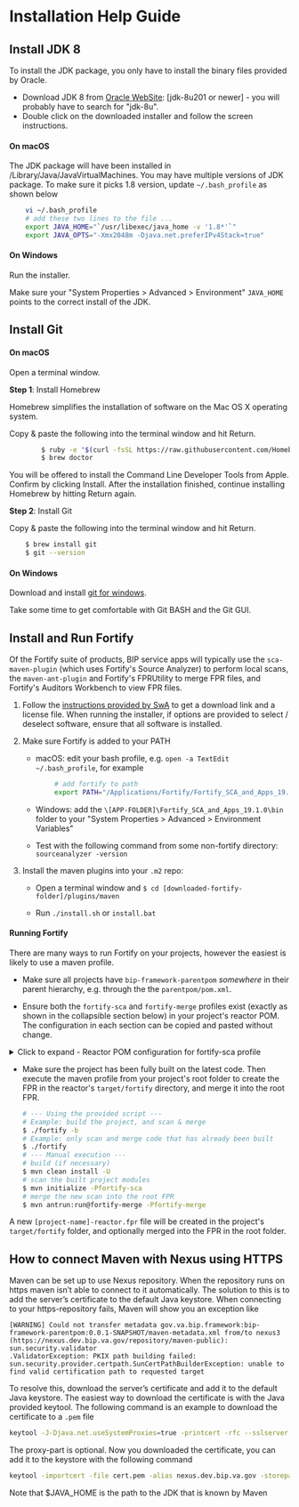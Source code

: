 # Installation Help Guide

## Install JDK 8

To install the JDK package, you only have to install the binary files provided by Oracle.

* Download JDK 8 from [Oracle WebSite](https://www.oracle.com/technetwork/java/javase/downloads/index.html): [jdk-8u201 or newer] - you will probably have to search for "jdk-8u".
* Double click on the downloaded installer and follow the screen instructions.

#### On macOS

The JDK package will have been installed in /Library/Java/JavaVirtualMachines. You may have multiple versions of JDK package. To make sure it picks 1.8 version, update `~/.bash_profile` as shown below
```bash
	vi ~/.bash_profile
	# add these two lines to the file ...
	export JAVA_HOME="`/usr/libexec/java_home -v '1.8*'`"
	export JAVA_OPTS="-Xmx2048m -Djava.net.preferIPv4Stack=true"
```

#### On Windows

Run the installer.

Make sure your "System Properties > Advanced > Environment" `JAVA_HOME` points to the correct install of the JDK.

## Install Git

#### On macOS

Open a terminal window.

**Step 1**: Install Homebrew

Homebrew simplifies the installation of software on the Mac OS X operating system.

Copy & paste the following into the terminal window and hit Return.
```bash
		$ ruby -e "$(curl -fsSL https://raw.githubusercontent.com/Homebrew/install/master/install)"
		$ brew doctor
```

You will be offered to install the Command Line Developer Tools from Apple. Confirm by clicking Install. After the installation finished, continue installing Homebrew by hitting Return again.

**Step 2**:  Install Git

Copy & paste the following into the terminal window and hit Return.
```bash
	$ brew install git
	$ git --version
```

#### On Windows

Download and install [git for windows](https://gitforwindows.org/).

Take some time to get comfortable with Git BASH and the Git GUI.

## Install and Run Fortify

Of the Fortify suite of products, BIP service apps will typically use the `sca-maven-plugin` (which uses Fortify's Source Analyzer) to perform local scans, the `maven-ant-plugin` and Fortify's FPRUtility to merge FPR files, and Fortify's Auditors Workbench to view FPR files.

1. Follow the [instructions provided by SwA](https://wiki.mobilehealth.va.gov/display/OISSWA/How+to+download+the+VA-Licensed+Fortify+software) to get a download link and a license file. When running the installer, if options are provided to select / deselect software, ensure that all software is installed.

2. Make sure Fortify is added to your PATH

	* macOS: edit your bash profile, e.g. `open -a TextEdit ~/.bash_profile`, for example
	```bash
			# add fortify to path
			export PATH="/Applications/Fortify/Fortify_SCA_and_Apps_19.1.0/bin:$PATH"
	```

	* Windows: add the `\[APP-FOLDER]\Fortify_SCA_and_Apps_19.1.0\bin` folder to your "System Properties > Advanced > Environment Variables"

	* Test with the following command from some non-fortify directory: `sourceanalyzer -version`

3. Install the maven plugins into your `.m2` repo:

	* Open a terminal window and `$ cd [downloaded-fortify-folder]/plugins/maven`

	* Run `./install.sh` or `install.bat`

#### Running Fortify

There are many ways to run Fortify on your projects, however the easiest is likely to use a maven profile.

* Make sure all projects have `bip-framework-parentpom` _somewhere_ in their parent hierarchy, e.g. through the the `parentpom/pom.xml`.

* Ensure both the `fortify-sca` and `fortify-merge` profiles exist (exactly as shown in the collapsible section below) in your project's reactor POM. The configuration in each section can be copied and pasted without change.

<details><summary>Click to expand - Reactor POM configuration for fortify-sca profile</summary>

```xml
	<profiles>
		<!--
			The fortify-sca profile runs the aggregate scan for all modules.
			If a project team believes that the fortify-sca profile requires ANY changes,
			please consult with the BIP Framework development team.
			Base Fortify requirements for all project modules are declared in bip-framework-parentpom.
		-->
		<profile>
			<id>fortify-sca</id>
			<activation>
				<activeByDefault>false</activeByDefault>
			</activation>
			<properties>
				<!-- Don't run tests from SCA - profile should be run as: "mvn install -P fortify-sca" -->
				<skipTests>true</skipTests>
				<skipITs>true</skipITs>
				<skipPerfTests>true</skipPerfTests>
			</properties>
			<build>
				<plugins>
					<plugin>
						<groupId>com.fortify.sca.plugins.maven</groupId>
						<artifactId>sca-maven-plugin</artifactId>
						<version>${sca-maven-plugin.version}</version>
						<executions>
							<execution>
								<id>fortify-sca-clean</id>
								<phase>${fortify.bind.phase}</phase>
								<goals>
									<goal>clean</goal>
								</goals>
								<configuration>
									<aggregate>true</aggregate>
								</configuration>
							</execution>
							<execution>
								<id>fortify-sca-translate</id>
								<phase>${fortify.bind.phase}</phase>
								<goals>
									<goal>translate</goal>
								</goals>
								<configuration>
									<!-- run scans against all reactor projects -->
									<aggregate>true</aggregate>
									<!-- exclude inttest and perftest, as they don't go to prod -->
									<excludes>**/bip-*-inttest/*,**/bip-*-perftest/*</excludes>
								</configuration>
							</execution>
							<execution>
								<id>fortify-sca-scan</id>
								<phase>${fortify.bind.phase}</phase>
								<goals>
									<goal>scan</goal>
								</goals>
								<configuration>
									<!-- run scans against all reactor projects -->
									<aggregate>true</aggregate>
									<!-- exclude inttest and perftest, as they don't go to prod -->
									<excludes>**/bip-*-inttest/*,**/bip-*-perftest/*</excludes>
								</configuration>
							</execution>
						</executions>
					</plugin>
				</plugins>
			</build>
		</profile>
		<profile>
			<id>fortify-merge</id>
			<activation>
				<activeByDefault>false</activeByDefault>
			</activation>
			<properties>
				<!-- Don't run tests from SCA - profile should be run as: "mvn install -P fortify-sca" -->
				<skipTests>true</skipTests>
				<skipITs>true</skipITs>
				<skipPerfTests>true</skipPerfTests>
			</properties>
			<build>
				<plugins>
					<plugin>
						<groupId>org.apache.maven.plugins</groupId>
						<artifactId>maven-antrun-plugin</artifactId>
						<!-- do not run on child modules, just on reactor -->
						<inherited>false</inherited>
						<dependencies>
							<!-- provides ANT branch tags (if/then/else) -->
							<dependency>
								<groupId>ant-contrib</groupId>
								<artifactId>ant-contrib</artifactId>
								<version>${ant-contrib.version}</version>
							</dependency>
						</dependencies>
						<executions>
							<execution>
								<id>fortify-merge</id>
								<goals>
									<goal>run</goal>
								</goals>
								<configuration>
									<tasks>
										<!-- add the ant tasks from ant-contrib -->
										<taskdef resource="net/sf/antcontrib/antcontrib.properties">
											<classpath refid="maven.dependency.classpath" />
										</taskdef>
										<echo>+++ Executing ANT target for Fortify copy/merge</echo>
										<echo>+++ Checking file availability of ${project.basedir}/${project.artifactId}.fpr</echo>
										<if>
											<available file="${project.basedir}/${project.artifactId}.fpr" />
											<then>
												<echo>+++ Found file: ${project.basedir}/${project.artifactId}.fpr</echo>
												<echo>+++ Executing Fortify merge operation with:</echo>
												<echo>      FPRUtility -merge</echo>
												<echo>        -project ${project.build.directory}/fortify/${project.artifactId}-${project.version}.fpr</echo>
												<echo>        -source ${project.basedir}/${project.artifactId}.fpr</echo>
												<echo>        -f ${project.basedir}/${project.artifactId}.fpr</echo>
												<exec executable="FPRUtility">
													<arg
														line="-merge -project ${project.build.directory}/fortify/${project.artifactId}-${project.version}.fpr -source ${project.basedir}/${project.artifactId}.fpr -f ${project.basedir}/${project.artifactId}.fpr" />
												</exec>
											</then>
											<else>
												<echo>+++ Not-found file: ${project.basedir}/${project.artifactId}.fpr</echo>
												<echo>+++ Executing file copy with:</echo>
												<echo>      copy</echo>
												<echo>        ${project.build.directory}/fortify/${project.artifactId}-${project.version}.fpr</echo>
												<echo>        ${project.basedir}/${project.artifactId}.fpr</echo>
												<copy file="${project.build.directory}/fortify/${project.artifactId}-${project.version}.fpr"
													tofile="${project.basedir}/${project.artifactId}.fpr" />
											</else>
										</if>
									</tasks>
								</configuration>
							</execution>
						</executions>
					</plugin>
				</plugins>
			</build>
		</profile>
	</profiles>
```

</details>

* Make sure the project has been fully built on the latest code. Then execute the maven profile from your project's root folder to create the FPR in the reactor's `target/fortify` directory, and merge it into the root FPR.

	```bash
	# --- Using the provided script ---
	# Example: build the project, and scan & merge 
	$ ./fortify -b
	# Example: only scan and merge code that has already been built
	$ ./fortify
	# --- Manual execution ---
	# build (if necessary)
	$ mvn clean install -U
	# scan the built project modules
	$ mvn initialize -Pfortify-sca
	# merge the new scan into the root FPR
	$ mvn antrun:run@fortify-merge -Pfortify-merge
	```

A new `[project-name]-reactor.fpr` file will be created in the project's `target/fortify` folder, and optionally merged into the FPR in the root folder.

## How to connect Maven with Nexus using HTTPS

Maven can be set up to use Nexus repository. When the repository runs on https maven isn’t able to connect to it automatically. The solution to this is to add the server’s certificate to the default Java keystore. When connecting to your https-repository fails, Maven will show you an exception like
```text
[WARNING] Could not transfer metadata gov.va.bip.framework:bip-framework-parentpom:0.0.1-SNAPSHOT/maven-metadata.xml from/to nexus3 (https://nexus.dev.bip.va.gov/repository/maven-public): sun.security.validator
.ValidatorException: PKIX path building failed: sun.security.provider.certpath.SunCertPathBuilderException: unable to find valid certification path to requested target
```

To resolve this, download the server’s certificate and add it to the default Java keystore. The easiest way to download the certificate is with the Java provided keytool. The following command is an example to download the certificate to a `.pem` file

```bash
keytool -J-Djava.net.useSystemProxies=true -printcert -rfc --sslserver \nexus.dev.bip.va.gov\:443 > cert.pem
```

The proxy-part is optional. Now you downloaded the certificate, you can add it to the keystore with the following command

```bash
keytool -importcert -file cert.pem -alias nexus.dev.bip.va.gov -storepass changeit -keystore $JAVA_HOME/jre/lib/security/cacerts`
```

Note that $JAVA_HOME is the path to the JDK that is known by Maven
